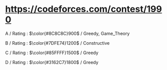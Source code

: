 # https://codeforces.com/contest/1990

A / Rating : $\color{#8C8C8C}900$ / Greedy, Game_Theory

B / Rating : $\color{#7DFE74}1200$ / Constructive

C / Rating : $\color{#85FFFF}1500$ / Greedy

D / Rating : $\color{#3162C7}1800$ / Greedy
